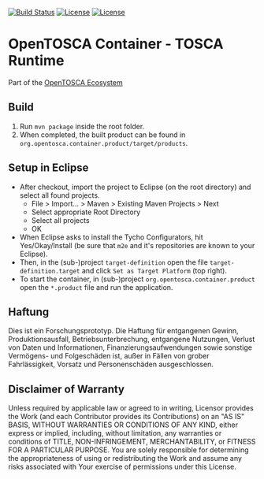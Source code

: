 
[![Build Status](https://travis-ci.org/OpenTOSCA/container.svg?branch=master)](https://travis-ci.org/OpenTOSCA/container)
[![License](https://img.shields.io/badge/License-EPL%201.0-red.svg)](https://opensource.org/licenses/EPL-1.0)
[![License](https://img.shields.io/badge/License-Apache%202.0-blue.svg)](https://opensource.org/licenses/Apache-2.0)

# OpenTOSCA Container - TOSCA Runtime

Part of the [OpenTOSCA Ecosystem](http://www.opentosca.org)

## Build

1. Run `mvn package` inside the root folder.
2. When completed, the built product can be found in `org.opentosca.container.product/target/products`.


## Setup in Eclipse

- After checkout, import the project to Eclipse (on the root directory) and select all found projects.
  - File > Import... > Maven > Existing Maven Projects > Next
  - Select appropriate Root Directory
  - Select all projects
  - OK
- When Eclipse asks to install the Tycho Configurators, hit Yes/Okay/Install (be sure that `m2e` and it's repositories are known to your Eclipse).
- Then, in the (sub-)project `target-definition` open the file `target-definition.target` and click `Set as Target Platform` (top right).
- To start the container, in (sub-)project `org.opentosca.container.product` open the `*.product` file and run the application.

## Haftung

Dies ist ein Forschungsprototyp.
Die Haftung für entgangenen Gewinn, Produktionsausfall, Betriebsunterbrechung, entgangene Nutzungen, Verlust von Daten und Informationen, Finanzierungsaufwendungen sowie sonstige Vermögens- und Folgeschäden ist, außer in Fällen von grober Fahrlässigkeit, Vorsatz und Personenschäden ausgeschlossen.

## Disclaimer of Warranty

Unless required by applicable law or agreed to in writing, Licensor provides the Work (and each Contributor provides its Contributions) on an "AS IS" BASIS, WITHOUT WARRANTIES OR CONDITIONS OF ANY KIND, either express or implied, including, without limitation, any warranties or conditions of TITLE, NON-INFRINGEMENT, MERCHANTABILITY, or FITNESS FOR A PARTICULAR PURPOSE.
You are solely responsible for determining the appropriateness of using or redistributing the Work and assume any risks associated with Your exercise of permissions under this License.
